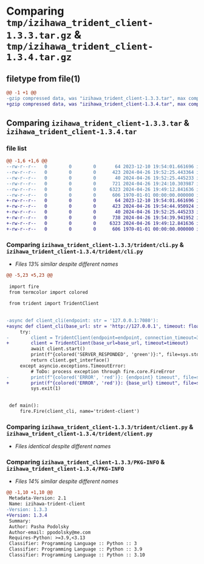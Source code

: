 # Comparing `tmp/izihawa_trident_client-1.3.3.tar.gz` & `tmp/izihawa_trident_client-1.3.4.tar.gz`

## filetype from file(1)

```diff
@@ -1 +1 @@
-gzip compressed data, was "izihawa_trident_client-1.3.3.tar", max compression
+gzip compressed data, was "izihawa_trident_client-1.3.4.tar", max compression
```

## Comparing `izihawa_trident_client-1.3.3.tar` & `izihawa_trident_client-1.3.4.tar`

### file list

```diff
@@ -1,6 +1,6 @@
--rw-r--r--   0        0        0       64 2023-12-10 19:54:01.661696 izihawa_trident_client-1.3.3/README.md
--rw-r--r--   0        0        0      423 2024-04-26 19:52:25.443364 izihawa_trident_client-1.3.3/pyproject.toml
--rw-r--r--   0        0        0       40 2024-04-26 19:52:25.445233 izihawa_trident_client-1.3.3/trident/__init__.py
--rw-r--r--   0        0        0      721 2024-04-26 19:24:10.303987 izihawa_trident_client-1.3.3/trident/cli.py
--rw-r--r--   0        0        0     6323 2024-04-26 19:49:12.841636 izihawa_trident_client-1.3.3/trident/client.py
--rw-r--r--   0        0        0      606 1970-01-01 00:00:00.000000 izihawa_trident_client-1.3.3/PKG-INFO
+-rw-r--r--   0        0        0       64 2023-12-10 19:54:01.661696 izihawa_trident_client-1.3.4/README.md
+-rw-r--r--   0        0        0      423 2024-04-26 19:54:44.950924 izihawa_trident_client-1.3.4/pyproject.toml
+-rw-r--r--   0        0        0       40 2024-04-26 19:52:25.445233 izihawa_trident_client-1.3.4/trident/__init__.py
+-rw-r--r--   0        0        0      738 2024-04-26 19:54:39.941952 izihawa_trident_client-1.3.4/trident/cli.py
+-rw-r--r--   0        0        0     6323 2024-04-26 19:49:12.841636 izihawa_trident_client-1.3.4/trident/client.py
+-rw-r--r--   0        0        0      606 1970-01-01 00:00:00.000000 izihawa_trident_client-1.3.4/PKG-INFO
```

### Comparing `izihawa_trident_client-1.3.3/trident/cli.py` & `izihawa_trident_client-1.3.4/trident/cli.py`

 * *Files 13% similar despite different names*

```diff
@@ -5,23 +5,23 @@
 
 import fire
 from termcolor import colored
 
 from trident import TridentClient
 
 
-async def client_cli(endpoint: str = '127.0.0.1:7080'):
+async def client_cli(base_url: str = 'http://127.0.0.1', timeout: float = 3.0):
     try:
-        client = TridentClient(endpoint=endpoint, connection_timeout=3.0)
+        client = TridentClient(base_url=base_url, timeout=timeout)
         await client.start()
         print(f"{colored('SERVER_RESPONDED', 'green')}:", file=sys.stderr)
         return client.get_interface()
     except asyncio.exceptions.TimeoutError:
         # ToDo: process exception through fire.core.FireError
-        print(f"{colored('ERROR', 'red')}: {endpoint} timeout", file=sys.stderr)
+        print(f"{colored('ERROR', 'red')}: {base_url} timeout", file=sys.stderr)
         sys.exit(1)
 
 
 def main():
     fire.Fire(client_cli, name='trident-client')
```

### Comparing `izihawa_trident_client-1.3.3/trident/client.py` & `izihawa_trident_client-1.3.4/trident/client.py`

 * *Files identical despite different names*

### Comparing `izihawa_trident_client-1.3.3/PKG-INFO` & `izihawa_trident_client-1.3.4/PKG-INFO`

 * *Files 14% similar despite different names*

```diff
@@ -1,10 +1,10 @@
 Metadata-Version: 2.1
 Name: izihawa-trident-client
-Version: 1.3.3
+Version: 1.3.4
 Summary: 
 Author: Pasha Podolsky
 Author-email: ppodolsky@me.com
 Requires-Python: >=3.9,<3.13
 Classifier: Programming Language :: Python :: 3
 Classifier: Programming Language :: Python :: 3.9
 Classifier: Programming Language :: Python :: 3.10
```

